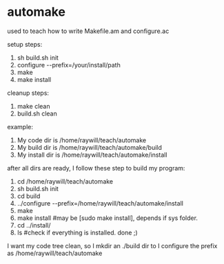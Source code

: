 automake
========

used to teach how to write Makefile.am and configure.ac

setup steps:
1. sh build.sh init
2. configure --prefix=/your/install/path
3. make
4. make install

 
cleanup steps:
1. make clean
2. build.sh clean


example:
1. My code dir is /home/raywill/teach/automake
2. My build dir is /home/raywill/teach/automake/build
3. My install dir is /home/raywill/teach/automake/install

after all dirs are ready, I follow these step to build my program:
1. cd /home/raywill/teach/automake
2. sh build.sh init
3. cd build
4. ../configure --prefix=/home/raywill/teach/automake/install
5. make
6. make install   #may be [sudo make install], depends if sys folder.
7. cd ../install/ 
8. ls  #check if everything is installed. done ;)

I want my code tree clean, so I mkdir an ./build dir to I configure the prefix as /home/raywill/teach/automake

